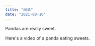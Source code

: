 ```yaml
---
title: "继承"
date: "2021-08-10"
---
```


Pandas are really sweet.

Here's a video of a panda eating sweets.

